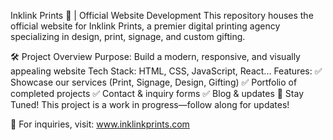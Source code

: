 Inklink Prints 🌟 | Official Website Development
This repository houses the official website for Inklink Prints, a premier digital printing agency specializing in design, print, signage, and custom gifting.

🛠️ Project Overview
Purpose: Build a modern, responsive, and visually appealing website
Tech Stack: HTML, CSS, JavaScript, React...
Features:
✅ Showcase our services (Print, Signage, Design, Gifting)
✅ Portfolio of completed projects
✅ Contact & inquiry forms
✅ Blog & updates
🚀 Stay Tuned!
This project is a work in progress—follow along for updates!

📩 For inquiries, visit: www.inklinkprints.com
